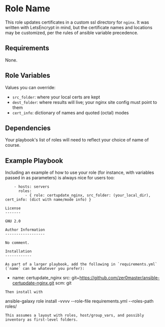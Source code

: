 Role Name
=========

This role updates certificates in a custom ssl directory for `nginx`. It was written with LetsEncrypt in mind, but the certificate names and locations may be customized, per the rules of ansible variable precedence.

Requirements
------------

None.

Role Variables
--------------

Values you can override:
* `src_folder`: where your local certs are kept
* `dest_folder`: where results will live; your nginx site config must point to them
* `cert_info`: dictionary of names and quoted (octal) modes

Dependencies
------------

Your playbook's list of roles will need to reflect your choice of name of course.

Example Playbook
----------------

Including an example of how to use your role (for instance, with variables passed in as parameters) is always nice for users too:
```
    - hosts: servers
      roles:
         - { role: certupdate_nginx, src_folder: (your_local_dir), cert_info: (dict with name/mode info) }

License
-------

GNU 2.0

Author Information
------------------

No comment.

Installation
------------

As part of a larger playbook, add the following in `requirements.yml` (`name` can be whatever you prefer):
```
- name: certupdate_nginx
  src: git+https://github.com/zer0master/ansible-certupdate-nginx.git
  scm: git
```
Then install with
```
ansible-galaxy role install -vvvv --role-file requirements.yml --roles-path roles/
```
This assumes a layout with roles, host/group_vars, and possibly inventory as first-level folders.
